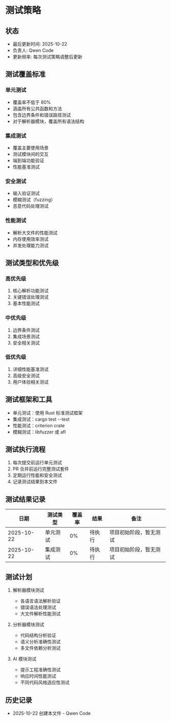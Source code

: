 # 测试策略

## 状态
- 最后更新时间: 2025-10-22
- 负责人: Qwen Code
- 更新频率: 每次测试策略调整后更新

## 测试覆盖标准

### 单元测试
- 覆盖率不低于 80%
- 涵盖所有公共函数和方法
- 包含边界条件和错误路径测试
- 对于解析器模块，覆盖所有语法结构

### 集成测试
- 覆盖主要使用场景
- 测试模块间的交互
- 端到端功能验证
- 性能基准测试

### 安全测试
- 输入验证测试
- 模糊测试（fuzzing）
- 恶意代码处理测试

### 性能测试
- 解析大文件的性能测试
- 内存使用效率测试
- 并发处理能力测试

## 测试类型和优先级

### 高优先级
1. 核心解析功能测试
2. 关键错误处理测试
3. 基本性能测试

### 中优先级
1. 边界条件测试
2. 集成场景测试
3. 安全相关测试

### 低优先级
1. 详细性能基准测试
2. 高级安全测试
3. 用户体验相关测试

## 测试框架和工具
- 单元测试：使用 Rust 标准测试框架
- 集成测试：cargo test --test
- 性能测试：criterion crate
- 模糊测试：libfuzzer 或 afl

## 测试执行流程
1. 每次提交前运行单元测试
2. PR 合并前运行完整测试套件
3. 定期运行性能和安全测试
4. 记录测试结果到本文件

## 测试结果记录
| 日期 | 测试类型 | 覆盖率 | 结果 | 备注 |
|------|----------|--------|------|------|
| 2025-10-22 | 单元测试 | 0% | 待执行 | 项目初始阶段，暂无测试 |
| 2025-10-22 | 集成测试 | 0% | 待执行 | 项目初始阶段，暂无测试 |

## 测试计划
1. 解析器模块测试
   - 各语言语法解析验证
   - 错误语法处理测试
   - 大文件解析性能测试

2. 分析器模块测试
   - 代码结构分析验证
   - 语义分析准确性测试
   - 多文件依赖分析测试

3. AI 模块测试
   - 提示工程准确性测试
   - 响应时间性能测试
   - 不同代码风格适应性测试

## 历史记录
- 2025-10-22 创建本文件 - Qwen Code